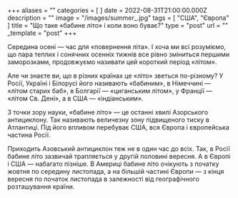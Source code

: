 +++
aliases = ""
categories = [ ]
date = 2022-08-31T21:00:00.000Z
description = ""
image = "/images/summer_.jpg"
tags = [ "США", "Європа" ]
title = "Що таке «бабине літо» і коли воно буває?"
type = "post"
url = ""
_template = "post"
+++

Середина осені — час для «повернення літа». І хоча ми всі розуміємо, що пара теплих і сонячних осенніх тижнів все рiвно зміниться першими заморозками, продовжуємо називати цей короткий період «літом».  
  
Але чи знаєте ви, що в різних країнах це «літо» зветься по-різному? У Росії, Україні і Білорусі його називають «бабиним», в Німеччині — «літом старих баб», в Болгарії — «циганським літом», у Франції — «літом Св. Дені», а в США — «індіанським».  
  
З точки зору науки, «бабине літо» — це останні хвилі Азорського антициклону. Так називають величезну зону підвищеного тиску в Атлантиці. Під його впливом перебуває США, вся Європа і європейська частина Росії.  
  
Приходить Азовський антициклон теж не в один час до всіх. Так, в Росії бабине літо зазвичай трапляється у другій половині вересня. А в Європі і США — набагато пізніше. В Америці бабине літо очікують з початку жовтня по середину листопада, а на більшій частині Європи — з кінця вересня по початок листопада в залежності від географічного розташування країни.
